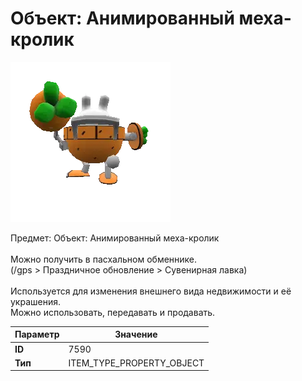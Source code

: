 # Объект: Анимированный меха-кролик

![Item Image](../img/7590.webp?raw=true)

Предмет: Объект: Анимированный меха-кролик<br><br>Можно получить в пасхальном обменнике.<br>(/gps > Праздничное обновление > Сувенирная лавка)<br><br>Используется для изменения внешнего вида недвижимости и её украшения.<br>Можно использовать, передавать и продавать.


| Параметр | Значение |
|----------|----------|
| **ID** | 7590 |
| **Тип** | ITEM_TYPE_PROPERTY_OBJECT |

